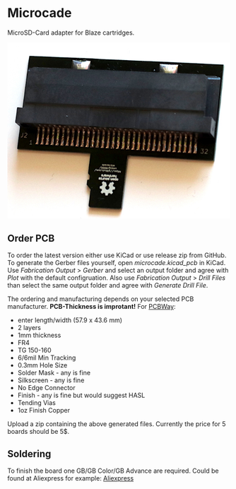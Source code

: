 # Microcade

MicroSD-Card adapter for Blaze cartridges.

![first version of assembled Microcade](<./microcadeV1.jpg>)

## Order PCB
To order the latest version either use KiCad or use release zip from GitHub.
To generate the Gerber files yourself, open _microcade.kicad_pcb_ in KiCad. Use _Fabrication Output_ > _Gerber_ and select an output folder and agree with _Plot_ with the default configruation. Also use _Fabrication Output_ > _Drill Files_ than select the same output folder and agree with _Generate Drill File_.

The ordering and manufacturing depends on your selected PCB manufacturer. **PCB-Thickness is improtant!** For [PCBWay](www.pcbway.com):

- enter length/width (57.9 x 43.6 mm)
- 2 layers
- 1mm thickness
- FR4
- TG 150-160
- 6/6mil Min Tracking
- 0.3mm Hole Size
- Solder Mask - any is fine
- Silkscreen - any is fine
- No Edge Connector
- Finish - any is fine but would suggest HASL
- Tending Vias
- 1oz Finish Copper

Upload a zip containing the above generated files. Currently the price for 5 boards should be 5$.

## Soldering

To finish the board one GB/GB Color/GB Advance are required. Could be found at Aliexpress for example:
[Aliexpress](https://www.aliexpress.com/item/4000290191316.html)
